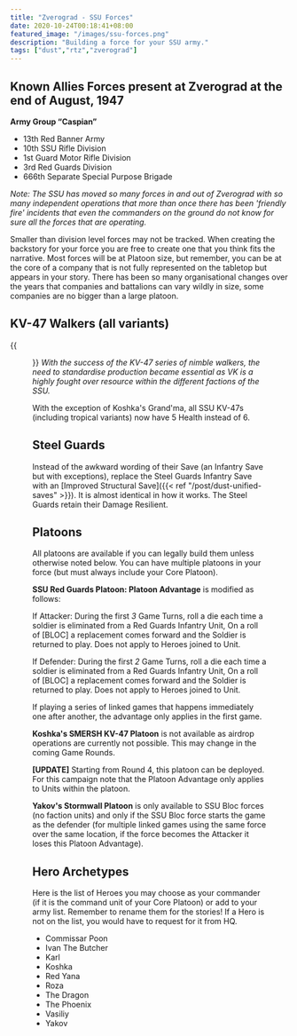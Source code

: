 ```yaml
---
title: "Zverograd - SSU Forces"
date: 2020-10-24T00:18:41+08:00
featured_image: "/images/ssu-forces.png"
description: "Building a force for your SSU army."
tags: ["dust","rtz","zverograd"]
---
```

## Known Allies Forces present at Zverograd at the end of August, 1947
**Army Group “Caspian”**  
- 13th Red Banner Army
- 10th SSU Rifle Division
- 1st Guard Motor Rifle Division
- 3rd Red Guards Division
- 666th Separate Special Purpose Brigade

*Note: The SSU has moved so many forces in and out of Zverograd with so many independent operations that more than once there has been 'friendly fire' incidents that even the commanders on the ground do not know for sure all the forces that are operating.*

Smaller than division level forces may not be tracked. When creating the backstory for your force you are free to create one that you think fits the narrative. Most forces will be at Platoon size, but remember, you can be at the core of a company that is not fully represented on the tabletop but appears in your story. There has been so many organisational changes over the years that companies and battalions can vary wildly in size, some companies are no bigger than a large platoon.

## KV-47 Walkers (all variants)
{{<figure src="/images/kv47-array.png">}}
*With the success of the KV-47 series of nimble walkers, the need to standardise production became essential as VK is a highly fought over resource within the different factions of the SSU.*

With the exception of Koshka's Grand'ma, all SSU KV-47s (including tropical variants) now have 5 Health instead of 6.

## Steel Guards
Instead of the awkward wording of their Save (an Infantry Save but with exceptions), replace the Steel Guards Infantry Save with an [Improved Structural Save]({{< ref "/post/dust-unified-saves" >}}). It is almost identical in how it works. The Steel Guards retain their Damage Resilient.

## Platoons
All platoons are available if you can legally build them unless otherwise noted below. You can have multiple platoons in your force (but must always include your Core Platoon).

**SSU Red Guards Platoon: Platoon Advantage** is modified as follows:

If Attacker: During the first *3* Game Turns, roll a die each time a soldier is eliminated from a Red Guards Infantry Unit, On a roll of [BLOC] a replacement comes forward and the Soldier is returned to play. Does not apply to Heroes joined to Unit.

If Defender: During the first *2* Game Turns, roll a die each time a soldier is eliminated from a Red Guards Infantry Unit, On a roll of [BLOC] a replacement comes forward and the Soldier is returned to play. Does not apply to Heroes joined to Unit.

If playing a series of linked games that happens immediately one after another, the advantage only applies in the first game.

**Koshka's SMERSH KV-47 Platoon** is not available as airdrop operations are currently not possible. This may change in the coming Game Rounds.

**[UPDATE]** Starting from Round 4, this platoon can be deployed. For this campaign note that the Platoon Advantage only applies to Units within the platoon.

**Yakov's Stormwall Platoon** is only available to SSU Bloc forces (no faction units) and only if the SSU Bloc force starts the game as the defender (for multiple linked games using the same force over the same location, if the force becomes the Attacker it loses this Platoon Advantage).



## Hero Archetypes
Here is the list of Heroes you may choose as your commander (if it is the command unit of your Core Platoon) or add to your army list. Remember to rename them for the stories! If a Hero is not on the list, you would have to request for it from HQ.

- Commissar Poon
- Ivan The Butcher
- Karl
- Koshka
- Red Yana
- Roza
- The Dragon
- The Phoenix
- Vasiliy
- Yakov
